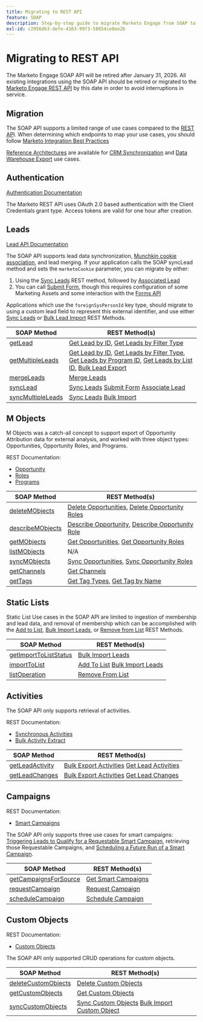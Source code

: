 ```yaml
---
title: Migrating to REST API
feature: SOAP
description: Step-by-step guide to migrate Marketo Engage from SOAP to REST by Jan 31, 2026, with endpoint mappings, OAuth, lead sync methods, and reference architectures.
exl-id: c2956db3-defe-4163-99f3-58654ce8ee2b
---
```

# Migrating to REST API

The Marketo Engage SOAP API will be retired after January 31, 2026. All existing integrations using the SOAP API should be retired or migrated to the [Marketo Engage REST API](https://experienceleague.adobe.com/en/docs/marketo-developer/marketo/rest/rest-api) by this date in order to avoid interruptions in service.

## Migration

The SOAP API supports a limited range of use cases compared to the [REST AP](https://experienceleague.adobe.com/en/docs/marketo-developer/marketo/rest/rest-api)I. When determining which endpoints to map your use cases, you should follow [Marketo Integration Best Practices](https://experienceleague.adobe.com/en/docs/marketo-developer/marketo/rest/marketo-integration-best-practices)

[Reference Architectures](https://experienceleague.adobe.com/en/docs/marketo-developer/marketo/rest/reference-architectures) are available for [CRM Synchronization](https://experienceleague.adobe.com/docs/marketo-developer/assets/sync-architecture-whitepaper.pdf?lang=en) and [Data Warehouse Export](https://experienceleague.adobe.com/docs/marketo-developer/assets/reference_architecture.pdf?lang=en) use cases.

## Authentication

[Authentication Documentation](https://experienceleague.adobe.com/en/docs/marketo-developer/marketo/rest/authentication)

The Marketo REST API uses OAuth 2.0 based authentication with the Client Credentials grant type. Access tokens are valid for one hour after creation.

## Leads

[Lead API Documentation](https://experienceleague.adobe.com/en/docs/marketo-developer/marketo/rest/lead-database/leads)

The SOAP API supports lead data synchronization, [Munchkin cookie association](https://experienceleague.adobe.com/en/docs/marketo-developer/marketo/javascriptapi/leadtracking/lead-tracking), and lead merging. If your application calls the SOAP syncLead method and sets the `marketoCookie` parameter, you can migrate by either:

1. Using the [Sync Leads](https://developer.adobe.com/marketo-apis/api/mapi/#operation/syncLeadUsingPOST) REST method, followed by [Associated Lead](https://developer.adobe.com/marketo-apis/api/mapi/#operation/associateLeadUsingPOST)
2. You can call [Submit Form](https://experienceleague.adobe.com/en/docs/marketo-developer/marketo/rest/lead-database/leads), though this requires configuration of some Marketing Assets and some interaction with the [Forms API](https://experienceleague.adobe.com/en/docs/marketo-developer/marketo/rest/assets/forms)

Applications which use the `foreignSysPersonId` key type, should migrate to using a custom lead field to represent this external identifier, and use either [Sync Leads](https://experienceleague.adobe.com/en/docs/marketo-developer/marketo/rest/lead-database/leads#create-and-update) or [Bulk Lead Import](https://experienceleague.adobe.com/en/docs/marketo-developer/marketo/rest/bulk-import/bulk-lead-import) REST Methods.

| SOAP Method | REST Method(s) |
| --- | --- |
| [getLead](https://experienceleague.adobe.com/en/docs/marketo-developer/marketo/soap/leads/getlead) | [Get Lead by ID](https://developer.adobe.com/marketo-apis/api/mapi/#operation/getLeadByIdUsingGET), [Get Leads by Filter Type](https://developer.adobe.com/marketo-apis/api/mapi/#operation/getLeadsByFilterUsingGET) |
| [getMultipleLeads](https://experienceleague.adobe.com/en/docs/marketo-developer/marketo/soap/leads/getmultipleleads) | [Get Lead by ID](https://developer.adobe.com/marketo-apis/api/mapi/#operation/getLeadByIdUsingGET), [Get Leads by Filter Type](https://developer.adobe.com/marketo-apis/api/mapi/#operation/getLeadsByFilterUsingGET), [Get Leads by Program ID](https://developer.adobe.com/marketo-apis/api/mapi/#operation/getLeadsByProgramIdUsingGET), [Get Leads by List ID](https://developer.adobe.com/marketo-apis/api/mapi/#operation/getLeadsByListIdUsingGET), [Bulk Lead Export](https://developer.adobe.com/marketo-apis/api/mapi/#tag/Bulk-Export-Leads) |
| [mergeLeads](https://experienceleague.adobe.com/en/docs/marketo-developer/marketo/soap/leads/mergeleads) | [Merge Leads](https://developer.adobe.com/marketo-apis/api/mapi/#operation/mergeLeadsUsingPOST) |
| [syncLead](https://experienceleague.adobe.com/en/docs/marketo-developer/marketo/soap/leads/synclead) | [Sync Leads](https://developer.adobe.com/marketo-apis/api/mapi/#operation/syncLeadUsingPOST) [Submit Form](https://developer.adobe.com/marketo-apis/api/mapi/#operation/SubmitFormUsingPOST) [Associate Lead](https://developer.adobe.com/marketo-apis/api/mapi/#operation/associateLeadUsingPOST) |
| [syncMultipleLeads](https://experienceleague.adobe.com/en/docs/marketo-developer/marketo/soap/leads/syncmultipleleads) | [Sync Leads](https://developer.adobe.com/marketo-apis/api/mapi/#operation/syncLeadUsingPOST) [Bulk Import](https://developer.adobe.com/marketo-apis/api/mapi/#tag/Bulk-Import-Leads) |

## M Objects

M Objects was a catch-all concept to support export of Opportunity Attribution data for external analysis, and worked with three object types: Opportunities, Opportunity Roles, and Programs.

REST Documentation:

- [Opportunity](https://experienceleague.adobe.com/en/docs/marketo-developer/marketo/rest/lead-database/opportunities)
- [Roles](https://experienceleague.adobe.com/en/docs/marketo-developer/marketo/rest/lead-database/opportunity-roles)
- [Programs](https://experienceleague.adobe.com/en/docs/marketo-developer/marketo/rest/assets/programs)

| SOAP Method | REST Method(s) |
| --- | --- |
| [deleteMObjects](https://experienceleague.adobe.com/en/docs/marketo-developer/marketo/soap/marketo-objects/deletemobjects) | [Delete Opportunities](https://developer.adobe.com/marketo-apis/api/mapi/#operation/deleteOpportunitiesUsingPOST), [Delete Opportunity Roles](https://developer.adobe.com/marketo-apis/api/mapi/#operation/deleteOpportunityRolesUsingPOST) |
| [describeMObjects](https://experienceleague.adobe.com/en/docs/marketo-developer/marketo/soap/marketo-objects/describemobject) | [Describe Opportunity](https://developer.adobe.com/marketo-apis/api/mapi/#operation/describeUsingGET_4), [Describe Opportunity Role](https://developer.adobe.com/marketo-apis/api/mapi/#operation/describeOpportunityRoleUsingGET) |
| [getMObjects](https://experienceleague.adobe.com/en/docs/marketo-developer/marketo/soap/marketo-objects/getmobjects) | [Get Opportunities](https://developer.adobe.com/marketo-apis/api/mapi/#operation/getOpportunitiesUsingGET), [Get Opportunity Roles](https://developer.adobe.com/marketo-apis/api/mapi/#operation/describeOpportunityRoleUsingGET) |
| [listMObjects](https://experienceleague.adobe.com/en/docs/marketo-developer/marketo/soap/marketo-objects/listmobjects) | N/A |
| [syncMObjects](https://experienceleague.adobe.com/en/docs/marketo-developer/marketo/soap/marketo-objects/syncmobjects) | [Sync Opportunities](https://developer.adobe.com/marketo-apis/api/mapi/#operation/syncOpportunitiesUsingPOST), [Sync Opportunity Roles](https://developer.adobe.com/marketo-apis/api/mapi/#operation/syncOpportunityRolesUsingPOST) |
| [getChannels](https://experienceleague.adobe.com/en/docs/marketo-developer/marketo/soap/programs/getchannels) | [Get Channels](https://developer.adobe.com/marketo-apis/api/asset/#operation/getAllChannelsUsingGET) |
| [getTags](https://experienceleague.adobe.com/en/docs/marketo-developer/marketo/soap/programs/gettags) | [Get Tag Types](https://developer.adobe.com/marketo-apis/api/asset/#operation/getTagTypesUsingGET), [Get Tag by Name](https://developer.adobe.com/marketo-apis/api/asset/#operation/getTagByNameUsingGET) |

## Static Lists

Static List Use cases in the SOAP API are limited to ingestion of membership and lead data, and removal of membership which can be accomplished with the [Add to List](https://developer.adobe.com/marketo-apis/api/mapi/#operation/addLeadsToListUsingPOST), [Bulk Import Leads](https://experienceleague.adobe.com/en/docs/marketo-developer/marketo/rest/bulk-import/bulk-lead-import), or [Remove from List](https://developer.adobe.com/marketo-apis/api/mapi/#operation/removeLeadsFromListUsingDELETE) REST Methods.

| SOAP Method | REST Method(s) |
| --- | --- |
| [getImportToListStatus](https://experienceleague.adobe.com/en/docs/marketo-developer/marketo/soap/static-lists/getimporttoliststatus) | [Bulk Import Leads](https://developer.adobe.com/marketo-apis/api/mapi/#tag/Bulk-Import-Leads) |
| [importToList](https://experienceleague.adobe.com/en/docs/marketo-developer/marketo/soap/static-lists/importtolist) | [Add To List](https://developer.adobe.com/marketo-apis/api/mapi/#operation/addLeadsToListUsingPOST) [Bulk Import Leads](https://developer.adobe.com/marketo-apis/api/mapi/#tag/Bulk-Import-Leads) |
| [listOperation](https://experienceleague.adobe.com/en/docs/marketo-developer/marketo/soap/static-lists/listoperation) | [Remove From List](https://developer.adobe.com/marketo-apis/api/mapi/#operation/removeLeadsFromListUsingDELETE) |

## Activities

The SOAP API only supports retrieval of activities.

REST Documentation:

- [Synchronous Activities](https://experienceleague.adobe.com/en/docs/marketo-developer/marketo/rest/lead-database/activities)
- [Bulk Activity Extract](https://experienceleague.adobe.com/en/docs/marketo-developer/marketo/rest/bulk-extract/bulk-activity-extract)

| SOAP Method | REST Method(s) |
| --- | --- |
| [getLeadActivity](https://experienceleague.adobe.com/en/docs/marketo-developer/marketo/soap/activities/getleadactivity) | [Bulk Export Activities](https://developer.adobe.com/marketo-apis/api/mapi/#tag/Bulk-Export-Activities) [Get Lead Activities](https://developer.adobe.com/marketo-apis/api/mapi/#operation/getLeadActivitiesUsingGET) |
| [getLeadChanges](https://experienceleague.adobe.com/en/docs/marketo-developer/marketo/soap/activities/getleadchanges) | [Bulk Export Activities](https://developer.adobe.com/marketo-apis/api/mapi/#tag/Bulk-Export-Activities) [Get Lead Changes](https://developer.adobe.com/marketo-apis/api/mapi/#operation/getLeadChangesUsingGET) |

## Campaigns

REST Documentation:

- [Smart Campaigns](https://experienceleague.adobe.com/en/docs/marketo-developer/marketo/rest/assets/smart-campaigns)

The SOAP API only supports three use cases for smart campaigns: [Triggering Leads to Qualify for a Requestable Smart Campaign](https://experienceleague.adobe.com/en/docs/marketo-developer/marketo/rest/assets/smart-campaigns#trigger), retrieving those Requestable Campaigns, and [Scheduling a Future Run of a Smart Campaign](https://experienceleague.adobe.com/en/docs/marketo-developer/marketo/rest/assets/smart-campaigns#schedule).

| SOAP Method | REST Method(s) |
| --- | --- |
| [getCampaignsForSource](https://experienceleague.adobe.com/en/docs/marketo-developer/marketo/soap/campaigns/getcampaignsforsource) | [Get Smart Campaigns](https://developer.adobe.com/marketo-apis/api/asset/#operation/getAllSmartCampaignsGET) |
| [requestCampaign](https://experienceleague.adobe.com/en/docs/marketo-developer/marketo/soap/campaigns/requestcampaign) | [Request Campaign](https://developer.adobe.com/marketo-apis/api/mapi/#operation/triggerCampaignUsingPOST) |
| [scheduleCampaign](https://experienceleague.adobe.com/en/docs/marketo-developer/marketo/soap/campaigns/schedulecampaign) | [Schedule Campaign](https://developer.adobe.com/marketo-apis/api/mapi/#operation/scheduleCampaignUsingPOST) |

## Custom Objects

REST Documentation:

- [Custom Objects](https://experienceleague.adobe.com/en/docs/marketo-developer/marketo/rest/lead-database/custom-objects)

The SOAP API only supported CRUD operations for custom objects.

| SOAP Method | REST Method(s) |
| --- | --- |
| [deleteCustomObjects](https://experienceleague.adobe.com/en/docs/marketo-developer/marketo/soap/custom-objects/deletecustomobjects) | [Delete Custom Objects](https://developer.adobe.com/marketo-apis/api/mapi/#operation/deleteCustomObjectsUsingPOST) |
| [getCustomObjects](https://experienceleague.adobe.com/en/docs/marketo-developer/marketo/soap/custom-objects/getcustomobjects) | [Get Custom Objects](https://developer.adobe.com/marketo-apis/api/mapi/#operation/getCustomObjectsUsingGET) |
| [syncCustomObjects](https://experienceleague.adobe.com/en/docs/marketo-developer/marketo/soap/custom-objects/synccustomobjects) | [Sync Custom Objects](https://developer.adobe.com/marketo-apis/api/mapi/#operation/syncCustomObjectsUsingPOST) [Bulk Import Custom Object](https://experienceleague.adobe.com/en/docs/marketo-developer/marketo/rest/bulk-import/bulk-custom-object-import) |
